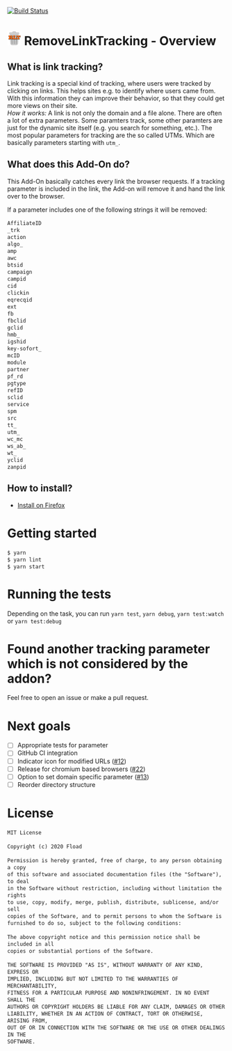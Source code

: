 [![Build Status](https://travis-ci.com/Fload2000/RemoveLinkTracking.svg?branch=master)](https://travis-ci.com/Fload2000/RemoveLinkTracking)
# ![logo](https://github.com/Fload2000/RemoveLinkTracking/raw/master/src/img/icon32.png) RemoveLinkTracking - Overview

## What is link tracking?
Link tracking is a special kind of tracking, where users were tracked by clicking on links.
This helps sites e.g. to identify where users came from. With this information they can improve their behavior, 
so that they could get more views on their site.  
*How it works:*
A link is not only the domain and a file alone. There are often a lot of extra parameters. Some paramters track, some 
other paramters are just for the dynamic site itself (e.g. you search for something, etc.). The most popular parameters
for tracking are the so called UTMs. Which are basically parameters starting with `utm_`. 

## What does this Add-On do?

This Add-On basically catches every link the browser requests. If a tracking parameter is included in the link, the Add-on will remove it and hand the link over to the browser.  
  
If a parameter includes one of the following strings it will be removed:
```
AffiliateID
_trk
action
algo_
amp
awc
btsid
campaign
campid
cid
clickin
eqrecqid
ext
fb
fbclid
gclid
hmb_
igshid
key-sofort_
mcID
module
partner
pf_rd
pgtype
refID
sclid
service
spm
src
tt_
utm_
wc_mc
ws_ab_
wt_
yclid
zanpid
```

## How to install?

- [Install on Firefox](https://addons.mozilla.org/de/firefox/addon/remove-link-tracking/)


# Getting started

```shell
$ yarn
$ yarn lint
$ yarn start
```

# Running the tests

Depending on the task, you can run `yarn test`, `yarn debug`, `yarn test:watch` or `yarn test:debug`

# Found another tracking parameter which is not considered by the addon?

Feel free to open an issue or make a pull request.

# Next goals
- [ ] Appropriate tests for parameter
- [ ] GitHub CI integration
- [ ] Indicator icon for modified URLs ([#12](https://github.com/Fload2000/RemoveLinkTracking/issues/12))
- [ ] Release for chromium based browsers ([#22](https://github.com/Fload2000/RemoveLinkTracking/issues/22))
- [ ] Option to set domain specific parameter ([#13](https://github.com/Fload2000/RemoveLinkTracking/issues/13))
- [ ] Reorder directory structure

# License

```
MIT License

Copyright (c) 2020 Fload

Permission is hereby granted, free of charge, to any person obtaining a copy
of this software and associated documentation files (the "Software"), to deal
in the Software without restriction, including without limitation the rights
to use, copy, modify, merge, publish, distribute, sublicense, and/or sell
copies of the Software, and to permit persons to whom the Software is
furnished to do so, subject to the following conditions:

The above copyright notice and this permission notice shall be included in all
copies or substantial portions of the Software.

THE SOFTWARE IS PROVIDED "AS IS", WITHOUT WARRANTY OF ANY KIND, EXPRESS OR
IMPLIED, INCLUDING BUT NOT LIMITED TO THE WARRANTIES OF MERCHANTABILITY,
FITNESS FOR A PARTICULAR PURPOSE AND NONINFRINGEMENT. IN NO EVENT SHALL THE
AUTHORS OR COPYRIGHT HOLDERS BE LIABLE FOR ANY CLAIM, DAMAGES OR OTHER
LIABILITY, WHETHER IN AN ACTION OF CONTRACT, TORT OR OTHERWISE, ARISING FROM,
OUT OF OR IN CONNECTION WITH THE SOFTWARE OR THE USE OR OTHER DEALINGS IN THE
SOFTWARE.
```
